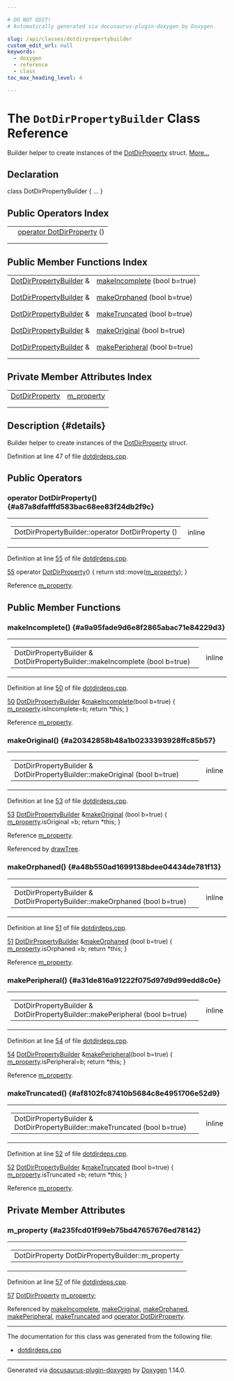 ```yaml
---

# DO NOT EDIT!
# Automatically generated via docusaurus-plugin-doxygen by Doxygen.

slug: /api/classes/dotdirpropertybuilder
custom_edit_url: null
keywords:
  - doxygen
  - reference
  - class
toc_max_heading_level: 4

---
```


<div class="doxyPage">

# The `DotDirPropertyBuilder` Class Reference

<p>Builder helper to create instances of the <a href="/web-doxygen/docs/api/structs/dotdirproperty">DotDirProperty</a> struct. <a href="#details">More...</a></p>

## Declaration

<div class="doxyDeclaration">
class DotDirPropertyBuilder { ... }
</div>

## Public Operators Index

<table class="doxyMembersIndex">

<tr class="doxyMemberIndexItem">
<td class="doxyMemberIndexItemType" align="left" valign="top"></td>
<td class="doxyMemberIndexItemName" align="left" valign="top"><a href="#a87a8dfafffd583bac68ee83f24db2f9c">operator DotDirProperty</a> ()</td>
</tr>
<tr class="doxyMemberIndexDescription">
<td class="doxyMemberIndexDescriptionLeft"></td>
<td class="doxyMemberIndexDescriptionRight">
</td>
</tr>
<tr class="doxyMemberIndexSeparator">
<td class="doxyMemberIndexSeparator" colspan="2"></td>
</tr>

</table>

## Public Member Functions Index

<table class="doxyMembersIndex">

<tr class="doxyMemberIndexItem">
<td class="doxyMemberIndexItemType" align="left" valign="top"><a href="/web-doxygen/docs/api/classes/dotdirpropertybuilder">DotDirPropertyBuilder</a> &amp;</td>
<td class="doxyMemberIndexItemName" align="left" valign="top"><a href="#a9a95fade9d6e8f2865abac71e84229d3">makeIncomplete</a> (bool b=true)</td>
</tr>
<tr class="doxyMemberIndexDescription">
<td class="doxyMemberIndexDescriptionLeft"></td>
<td class="doxyMemberIndexDescriptionRight">
</td>
</tr>
<tr class="doxyMemberIndexSeparator">
<td class="doxyMemberIndexSeparator" colspan="2"></td>
</tr>

<tr class="doxyMemberIndexItem">
<td class="doxyMemberIndexItemType" align="left" valign="top"><a href="/web-doxygen/docs/api/classes/dotdirpropertybuilder">DotDirPropertyBuilder</a> &amp;</td>
<td class="doxyMemberIndexItemName" align="left" valign="top"><a href="#a48b550ad1699138bdee04434de781f13">makeOrphaned</a> (bool b=true)</td>
</tr>
<tr class="doxyMemberIndexDescription">
<td class="doxyMemberIndexDescriptionLeft"></td>
<td class="doxyMemberIndexDescriptionRight">
</td>
</tr>
<tr class="doxyMemberIndexSeparator">
<td class="doxyMemberIndexSeparator" colspan="2"></td>
</tr>

<tr class="doxyMemberIndexItem">
<td class="doxyMemberIndexItemType" align="left" valign="top"><a href="/web-doxygen/docs/api/classes/dotdirpropertybuilder">DotDirPropertyBuilder</a> &amp;</td>
<td class="doxyMemberIndexItemName" align="left" valign="top"><a href="#af8102fc87410b5684c8e4951706e52d9">makeTruncated</a> (bool b=true)</td>
</tr>
<tr class="doxyMemberIndexDescription">
<td class="doxyMemberIndexDescriptionLeft"></td>
<td class="doxyMemberIndexDescriptionRight">
</td>
</tr>
<tr class="doxyMemberIndexSeparator">
<td class="doxyMemberIndexSeparator" colspan="2"></td>
</tr>

<tr class="doxyMemberIndexItem">
<td class="doxyMemberIndexItemType" align="left" valign="top"><a href="/web-doxygen/docs/api/classes/dotdirpropertybuilder">DotDirPropertyBuilder</a> &amp;</td>
<td class="doxyMemberIndexItemName" align="left" valign="top"><a href="#a20342858b48a1b0233393928ffc85b57">makeOriginal</a> (bool b=true)</td>
</tr>
<tr class="doxyMemberIndexDescription">
<td class="doxyMemberIndexDescriptionLeft"></td>
<td class="doxyMemberIndexDescriptionRight">
</td>
</tr>
<tr class="doxyMemberIndexSeparator">
<td class="doxyMemberIndexSeparator" colspan="2"></td>
</tr>

<tr class="doxyMemberIndexItem">
<td class="doxyMemberIndexItemType" align="left" valign="top"><a href="/web-doxygen/docs/api/classes/dotdirpropertybuilder">DotDirPropertyBuilder</a> &amp;</td>
<td class="doxyMemberIndexItemName" align="left" valign="top"><a href="#a31de816a91222f075d97d9d99edd8c0e">makePeripheral</a> (bool b=true)</td>
</tr>
<tr class="doxyMemberIndexDescription">
<td class="doxyMemberIndexDescriptionLeft"></td>
<td class="doxyMemberIndexDescriptionRight">
</td>
</tr>
<tr class="doxyMemberIndexSeparator">
<td class="doxyMemberIndexSeparator" colspan="2"></td>
</tr>

</table>

## Private Member Attributes Index

<table class="doxyMembersIndex">

<tr class="doxyMemberIndexItem">
<td class="doxyMemberIndexItemType" align="left" valign="top"><a href="/web-doxygen/docs/api/structs/dotdirproperty">DotDirProperty</a></td>
<td class="doxyMemberIndexItemName" align="left" valign="top"><a href="#a235fcd01f99eb75bd47657676ed78142">m_property</a></td>
</tr>
<tr class="doxyMemberIndexDescription">
<td class="doxyMemberIndexDescriptionLeft"></td>
<td class="doxyMemberIndexDescriptionRight">
</td>
</tr>
<tr class="doxyMemberIndexSeparator">
<td class="doxyMemberIndexSeparator" colspan="2"></td>
</tr>

</table>

## Description {#details}

<p>Builder helper to create instances of the <a href="/web-doxygen/docs/api/structs/dotdirproperty">DotDirProperty</a> struct.</p>

<p>Definition at line 47 of file <a href="/web-doxygen/docs/api/files/src/dotdirdeps-cpp">dotdirdeps.cpp</a>.</p>

<div class="doxySectionDef">

## Public Operators

### operator DotDirProperty() {#a87a8dfafffd583bac68ee83f24db2f9c}

<div class="doxyMemberItem">
<div class="doxyMemberProto">
<table class="doxyMemberLabels">
<tr class="doxyMemberLabels">
<td class="doxyMemberLabelsLeft">
<table class="doxyMemberName">
<tr>
<td class="doxyMemberName">DotDirPropertyBuilder::operator DotDirProperty ()</td>
</tr>
</table>
</td>
<td class="doxyMemberLabelsRight">
<span class="doxyMemberLabels">
<span class="doxyMemberLabel inline">inline</span>
</span>
</td>
</tr>
</table>
</div>
<div class="doxyMemberDoc">


<p>Definition at line <a href="/web-doxygen/docs/api/files/src/dotdirdeps-cpp/#l00055">55</a> of file <a href="/web-doxygen/docs/api/files/src/dotdirdeps-cpp">dotdirdeps.cpp</a>.</p>

<div class="doxyProgramListing">

<div class="doxyCodeLine"><span class="doxyLineNumber"><a href="#a87a8dfafffd583bac68ee83f24db2f9c">55</a></span><span class="doxyLineContent"><span class="doxyHighlight">    </span><span class="doxyHighlightKeyword">operator</span><span class="doxyHighlight"> <a href="/web-doxygen/docs/api/structs/dotdirproperty">DotDirProperty</a>() { </span><span class="doxyHighlightKeywordFlow">return</span><span class="doxyHighlight"> std::move(<a href="#a235fcd01f99eb75bd47657676ed78142">m_property</a>); }</span></span></div>

</div>


Reference <a href="#a235fcd01f99eb75bd47657676ed78142">m&#95;property</a>.
</div>
</div>

</div>

<div class="doxySectionDef">

## Public Member Functions

### makeIncomplete() {#a9a95fade9d6e8f2865abac71e84229d3}

<div class="doxyMemberItem">
<div class="doxyMemberProto">
<table class="doxyMemberLabels">
<tr class="doxyMemberLabels">
<td class="doxyMemberLabelsLeft">
<table class="doxyMemberName">
<tr>
<td class="doxyMemberName">DotDirPropertyBuilder &amp; DotDirPropertyBuilder::makeIncomplete (bool b=true)</td>
</tr>
</table>
</td>
<td class="doxyMemberLabelsRight">
<span class="doxyMemberLabels">
<span class="doxyMemberLabel inline">inline</span>
</span>
</td>
</tr>
</table>
</div>
<div class="doxyMemberDoc">


<p>Definition at line <a href="/web-doxygen/docs/api/files/src/dotdirdeps-cpp/#l00050">50</a> of file <a href="/web-doxygen/docs/api/files/src/dotdirdeps-cpp">dotdirdeps.cpp</a>.</p>

<div class="doxyProgramListing">

<div class="doxyCodeLine"><span class="doxyLineNumber"><a href="#a9a95fade9d6e8f2865abac71e84229d3">50</a></span><span class="doxyLineContent"><span class="doxyHighlight">    <a href="/web-doxygen/docs/api/classes/dotdirpropertybuilder">DotDirPropertyBuilder</a> &amp;<a href="#a9a95fade9d6e8f2865abac71e84229d3">makeIncomplete</a>(</span><span class="doxyHighlightKeywordType">bool</span><span class="doxyHighlight"> b=</span><span class="doxyHighlightKeyword">true</span><span class="doxyHighlight">) { <a href="#a235fcd01f99eb75bd47657676ed78142">m_property</a>.isIncomplete=b; </span><span class="doxyHighlightKeywordFlow">return</span><span class="doxyHighlight"> *</span><span class="doxyHighlightKeyword">this</span><span class="doxyHighlight">; }</span></span></div>

</div>


Reference <a href="#a235fcd01f99eb75bd47657676ed78142">m&#95;property</a>.
</div>
</div>

### makeOriginal() {#a20342858b48a1b0233393928ffc85b57}

<div class="doxyMemberItem">
<div class="doxyMemberProto">
<table class="doxyMemberLabels">
<tr class="doxyMemberLabels">
<td class="doxyMemberLabelsLeft">
<table class="doxyMemberName">
<tr>
<td class="doxyMemberName">DotDirPropertyBuilder &amp; DotDirPropertyBuilder::makeOriginal (bool b=true)</td>
</tr>
</table>
</td>
<td class="doxyMemberLabelsRight">
<span class="doxyMemberLabels">
<span class="doxyMemberLabel inline">inline</span>
</span>
</td>
</tr>
</table>
</div>
<div class="doxyMemberDoc">


<p>Definition at line <a href="/web-doxygen/docs/api/files/src/dotdirdeps-cpp/#l00053">53</a> of file <a href="/web-doxygen/docs/api/files/src/dotdirdeps-cpp">dotdirdeps.cpp</a>.</p>

<div class="doxyProgramListing">

<div class="doxyCodeLine"><span class="doxyLineNumber"><a href="#a20342858b48a1b0233393928ffc85b57">53</a></span><span class="doxyLineContent"><span class="doxyHighlight">    <a href="/web-doxygen/docs/api/classes/dotdirpropertybuilder">DotDirPropertyBuilder</a> &amp;<a href="#a20342858b48a1b0233393928ffc85b57">makeOriginal</a>  (</span><span class="doxyHighlightKeywordType">bool</span><span class="doxyHighlight"> b=</span><span class="doxyHighlightKeyword">true</span><span class="doxyHighlight">) { <a href="#a235fcd01f99eb75bd47657676ed78142">m_property</a>.isOriginal  =b; </span><span class="doxyHighlightKeywordFlow">return</span><span class="doxyHighlight"> *</span><span class="doxyHighlightKeyword">this</span><span class="doxyHighlight">; }</span></span></div>

</div>


Reference <a href="#a235fcd01f99eb75bd47657676ed78142">m&#95;property</a>.

Referenced by <a href="/web-doxygen/docs/api/files/src/dotdirdeps-cpp/#aa598dce9105a7992d33b10a15beb70d5">drawTree</a>.
</div>
</div>

### makeOrphaned() {#a48b550ad1699138bdee04434de781f13}

<div class="doxyMemberItem">
<div class="doxyMemberProto">
<table class="doxyMemberLabels">
<tr class="doxyMemberLabels">
<td class="doxyMemberLabelsLeft">
<table class="doxyMemberName">
<tr>
<td class="doxyMemberName">DotDirPropertyBuilder &amp; DotDirPropertyBuilder::makeOrphaned (bool b=true)</td>
</tr>
</table>
</td>
<td class="doxyMemberLabelsRight">
<span class="doxyMemberLabels">
<span class="doxyMemberLabel inline">inline</span>
</span>
</td>
</tr>
</table>
</div>
<div class="doxyMemberDoc">


<p>Definition at line <a href="/web-doxygen/docs/api/files/src/dotdirdeps-cpp/#l00051">51</a> of file <a href="/web-doxygen/docs/api/files/src/dotdirdeps-cpp">dotdirdeps.cpp</a>.</p>

<div class="doxyProgramListing">

<div class="doxyCodeLine"><span class="doxyLineNumber"><a href="#a48b550ad1699138bdee04434de781f13">51</a></span><span class="doxyLineContent"><span class="doxyHighlight">    <a href="/web-doxygen/docs/api/classes/dotdirpropertybuilder">DotDirPropertyBuilder</a> &amp;<a href="#a48b550ad1699138bdee04434de781f13">makeOrphaned</a>  (</span><span class="doxyHighlightKeywordType">bool</span><span class="doxyHighlight"> b=</span><span class="doxyHighlightKeyword">true</span><span class="doxyHighlight">) { <a href="#a235fcd01f99eb75bd47657676ed78142">m_property</a>.isOrphaned  =b; </span><span class="doxyHighlightKeywordFlow">return</span><span class="doxyHighlight"> *</span><span class="doxyHighlightKeyword">this</span><span class="doxyHighlight">; }</span></span></div>

</div>


Reference <a href="#a235fcd01f99eb75bd47657676ed78142">m&#95;property</a>.
</div>
</div>

### makePeripheral() {#a31de816a91222f075d97d9d99edd8c0e}

<div class="doxyMemberItem">
<div class="doxyMemberProto">
<table class="doxyMemberLabels">
<tr class="doxyMemberLabels">
<td class="doxyMemberLabelsLeft">
<table class="doxyMemberName">
<tr>
<td class="doxyMemberName">DotDirPropertyBuilder &amp; DotDirPropertyBuilder::makePeripheral (bool b=true)</td>
</tr>
</table>
</td>
<td class="doxyMemberLabelsRight">
<span class="doxyMemberLabels">
<span class="doxyMemberLabel inline">inline</span>
</span>
</td>
</tr>
</table>
</div>
<div class="doxyMemberDoc">


<p>Definition at line <a href="/web-doxygen/docs/api/files/src/dotdirdeps-cpp/#l00054">54</a> of file <a href="/web-doxygen/docs/api/files/src/dotdirdeps-cpp">dotdirdeps.cpp</a>.</p>

<div class="doxyProgramListing">

<div class="doxyCodeLine"><span class="doxyLineNumber"><a href="#a31de816a91222f075d97d9d99edd8c0e">54</a></span><span class="doxyLineContent"><span class="doxyHighlight">    <a href="/web-doxygen/docs/api/classes/dotdirpropertybuilder">DotDirPropertyBuilder</a> &amp;<a href="#a31de816a91222f075d97d9d99edd8c0e">makePeripheral</a>(</span><span class="doxyHighlightKeywordType">bool</span><span class="doxyHighlight"> b=</span><span class="doxyHighlightKeyword">true</span><span class="doxyHighlight">) { <a href="#a235fcd01f99eb75bd47657676ed78142">m_property</a>.isPeripheral=b; </span><span class="doxyHighlightKeywordFlow">return</span><span class="doxyHighlight"> *</span><span class="doxyHighlightKeyword">this</span><span class="doxyHighlight">; }</span></span></div>

</div>


Reference <a href="#a235fcd01f99eb75bd47657676ed78142">m&#95;property</a>.
</div>
</div>

### makeTruncated() {#af8102fc87410b5684c8e4951706e52d9}

<div class="doxyMemberItem">
<div class="doxyMemberProto">
<table class="doxyMemberLabels">
<tr class="doxyMemberLabels">
<td class="doxyMemberLabelsLeft">
<table class="doxyMemberName">
<tr>
<td class="doxyMemberName">DotDirPropertyBuilder &amp; DotDirPropertyBuilder::makeTruncated (bool b=true)</td>
</tr>
</table>
</td>
<td class="doxyMemberLabelsRight">
<span class="doxyMemberLabels">
<span class="doxyMemberLabel inline">inline</span>
</span>
</td>
</tr>
</table>
</div>
<div class="doxyMemberDoc">


<p>Definition at line <a href="/web-doxygen/docs/api/files/src/dotdirdeps-cpp/#l00052">52</a> of file <a href="/web-doxygen/docs/api/files/src/dotdirdeps-cpp">dotdirdeps.cpp</a>.</p>

<div class="doxyProgramListing">

<div class="doxyCodeLine"><span class="doxyLineNumber"><a href="#af8102fc87410b5684c8e4951706e52d9">52</a></span><span class="doxyLineContent"><span class="doxyHighlight">    <a href="/web-doxygen/docs/api/classes/dotdirpropertybuilder">DotDirPropertyBuilder</a> &amp;<a href="#af8102fc87410b5684c8e4951706e52d9">makeTruncated</a> (</span><span class="doxyHighlightKeywordType">bool</span><span class="doxyHighlight"> b=</span><span class="doxyHighlightKeyword">true</span><span class="doxyHighlight">) { <a href="#a235fcd01f99eb75bd47657676ed78142">m_property</a>.isTruncated =b; </span><span class="doxyHighlightKeywordFlow">return</span><span class="doxyHighlight"> *</span><span class="doxyHighlightKeyword">this</span><span class="doxyHighlight">; }</span></span></div>

</div>


Reference <a href="#a235fcd01f99eb75bd47657676ed78142">m&#95;property</a>.
</div>
</div>

</div>

<div class="doxySectionDef">

## Private Member Attributes

### m&#95;property {#a235fcd01f99eb75bd47657676ed78142}

<div class="doxyMemberItem">
<div class="doxyMemberProto">
<table class="doxyMemberLabels">
<tr class="doxyMemberLabels">
<td class="doxyMemberLabelsLeft">
<table class="doxyMemberName">
<tr>
<td class="doxyMemberName">DotDirProperty DotDirPropertyBuilder::m_property</td>
</tr>
</table>
</td>
</tr>
</table>
</div>
<div class="doxyMemberDoc">


<p>Definition at line <a href="/web-doxygen/docs/api/files/src/dotdirdeps-cpp/#l00057">57</a> of file <a href="/web-doxygen/docs/api/files/src/dotdirdeps-cpp">dotdirdeps.cpp</a>.</p>

<div class="doxyProgramListing">

<div class="doxyCodeLine"><span class="doxyLineNumber"><a href="#a235fcd01f99eb75bd47657676ed78142">57</a></span><span class="doxyLineContent"><span class="doxyHighlight">    <a href="/web-doxygen/docs/api/structs/dotdirproperty">DotDirProperty</a> <a href="#a235fcd01f99eb75bd47657676ed78142">m_property</a>;</span></span></div>

</div>


Referenced by <a href="#a9a95fade9d6e8f2865abac71e84229d3">makeIncomplete</a>, <a href="#a20342858b48a1b0233393928ffc85b57">makeOriginal</a>, <a href="#a48b550ad1699138bdee04434de781f13">makeOrphaned</a>, <a href="#a31de816a91222f075d97d9d99edd8c0e">makePeripheral</a>, <a href="#af8102fc87410b5684c8e4951706e52d9">makeTruncated</a> and <a href="#a87a8dfafffd583bac68ee83f24db2f9c">operator DotDirProperty</a>.
</div>
</div>

</div>

<hr/>

<p>The documentation for this class was generated from the following file:</p>

<ul>
<li><a href="/web-doxygen/docs/api/files/src/dotdirdeps-cpp">dotdirdeps.cpp</a></li>
</ul>

<hr/>

<p class="doxyGeneratedBy">Generated via <a href="https://github.com/xpack/docusaurus-plugin-doxygen">docusaurus-plugin-doxygen</a> by <a href="https://www.doxygen.nl">Doxygen</a> 1.14.0.</p>

</div>
